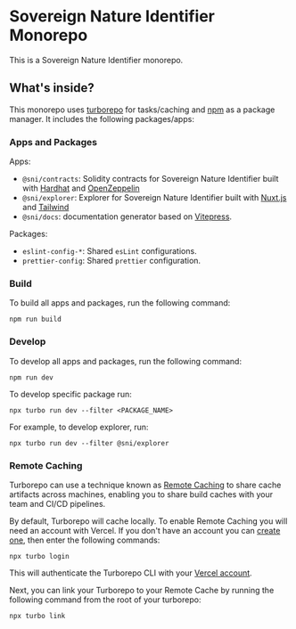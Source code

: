 # Sovereign Nature Identifier Monorepo

This is a Sovereign Nature Identifier monorepo.

## What's inside?

This monorepo uses [turborepo](https://turborepo.org/) for tasks/caching and [npm](https://www.npmjs.com/) as a package manager. It includes the following packages/apps:

### Apps and Packages

Apps:

- `@sni/contracts`: Solidity contracts for Sovereign Nature Identifier built with [Hardhat](https://hardhat.org/) and [OpenZeppelin](https://www.openzeppelin.com/)
- `@sni/explorer`: Explorer for Sovereign Nature Identifier built with [Nuxt.js](https://v3.nuxtjs.org/) and [Tailwind](https://tailwindcss.com)
- `@sni/docs`: documentation generator based on [Vitepress](https://vitepress.vuejs.org/).

Packages:

- `eslint-config-*`: Shared `esLint` configurations.
- `prettier-config`: Shared `prettier` configuration.

### Build

To build all apps and packages, run the following command:

```shell
npm run build
```

### Develop

To develop all apps and packages, run the following command:

```shell
npm run dev
```

To develop specific package run:

```shell
npx turbo run dev --filter <PACKAGE_NAME>
```

For example, to develop explorer, run:

```shell
npx turbo run dev --filter @sni/explorer
```

### Remote Caching

Turborepo can use a technique known as [Remote Caching](https://turborepo.org/docs/core-concepts/remote-caching) to share cache artifacts across machines, enabling you to share build caches with your team and CI/CD pipelines.

By default, Turborepo will cache locally. To enable Remote Caching you will need an account with Vercel. If you don't have an account you can [create one](https://vercel.com/signup), then enter the following commands:

```shell
npx turbo login
```

This will authenticate the Turborepo CLI with your [Vercel account](https://vercel.com/docs/concepts/personal-accounts/overview).

Next, you can link your Turborepo to your Remote Cache by running the following command from the root of your turborepo:

```shell
npx turbo link
```
